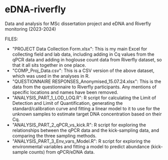 # eDNA-riverfly
Data and analysis for MSc dissertation project and eDNA and Riverfly monitoring (2023-2024)

FILES: 
- "PROJECT Data Collection Form.xlsx": This is my main Excel for collecting field and lab data, including adding in Cq values from the qPCR data and adding in hoglouse count data from Riverfly dataset, so that it all sits together in one place.
- "COMP_Proj_Data.csv": This is a CSV version of the above dataset, which was used in the analyses in R.
- "QUESTIONNAIRE RESPONSES_Anonymised_15.07.24.xlsx": This is the data from the questionnaire to Riverfly participants. Any mentions of specific locations and names have been removed.
- "ANALYSIS_PART_1_LOD_LOQ.R": R script for calculating the Limit of Detection and Limit of Quantification, generating the standard/calibration curve and fitting a linear model to it to use for the unknown samples to estimate target DNA concentration based on their Cq.
- "ANALYSIS_PART_2_qPCR_vs_kick.R": R script for exploring the relationships between the qPCR data and the kick-sampling data, and comparing the three sampling methods.
- "ANALYSIS_PART_3_Env_vars_Model.R": R script for exploring the environmental variables and fitting a model to predict abundance (kick-sample counts) from qPCR/eDNA data.

